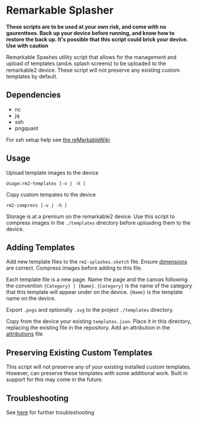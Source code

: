 # Remarkable Splasher

**These scripts are to be used at your own risk, and come with no gaurenttees. Back up your device before running, and know how to restore the back up. It's possible that this script could brick your device. Use with caution**

Remarkable Spashes utility script that allows for the management and upload of templates (and:soon: splash screens) to be uploaded to the remarkable2 device. These script will not preserve any existing custom templates by default. 

## Dependencies

- nc
- jq
- ssh
- pngquant

For ssh setup help see [the reMarkableWiki](https://remarkablewiki.com/tech/ssh)

## Usage

Upload template images to the device

`Usage:rm2-templates [-v | -h ]`

Copy custom tempates to the device

`rm2-compress [-v | -h ]`

Storage is at a premium on the remarkable2 device. Use this script to
compress images in the `./templates` directory before uploading them to the device.

## Adding Templates

Add new template files to the `rm2-splashes.sketch` file. Ensure [dimensions](https://remarkablewiki.com/tips/templates) are correct. Compress images before adding to this file. 

Each template file is a new page. Name the page and the canvas following the convention `{Category} | {Name}`. `{Category}` is the name of the category that this template will appear under on the device. `{Name}` is the template name on the device.

Export `.pngs` and optionally `.svg` to the project `./templates` directory.

Copy from the device your existing `templates.json`. Place it in this directory, replacing the existing file in the repository. Add an attribution in the [attributions](attribution.md) file
## Preserving Existing Custom Templates
This script will not preserve any of your existing installed custom templates. However, can preserve these templates with some additional work. Built in support for this may come in the future.

## Troubleshooting

See [here](https://remarkablewiki.com/tips/templates) for further troubleshooting 
